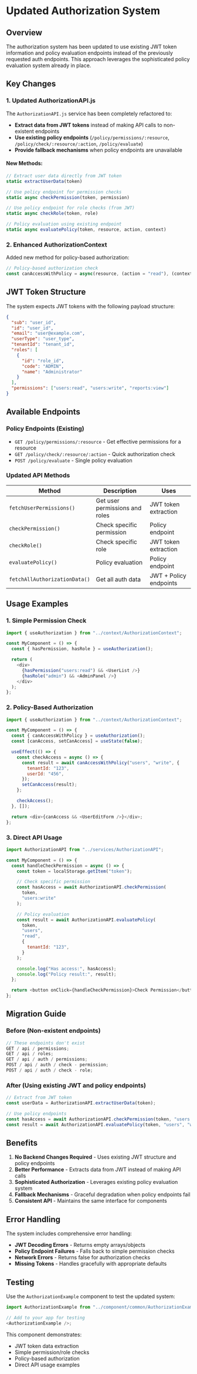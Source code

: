 # Updated Authorization System

## Overview

The authorization system has been updated to use existing JWT token information and policy evaluation endpoints instead of the previously requested auth endpoints. This approach leverages the sophisticated policy evaluation system already in place.

## Key Changes

### 1. Updated AuthorizationAPI.js

The `AuthorizationAPI.js` service has been completely refactored to:

- **Extract data from JWT tokens** instead of making API calls to non-existent endpoints
- **Use existing policy endpoints** (`/policy/permissions/:resource`, `/policy/check/:resource/:action`, `/policy/evaluate`)
- **Provide fallback mechanisms** when policy endpoints are unavailable

#### New Methods:

```javascript
// Extract user data directly from JWT token
static extractUserData(token)

// Use policy endpoint for permission checks
static async checkPermission(token, permission)

// Use policy endpoint for role checks (from JWT)
static async checkRole(token, role)

// Policy evaluation using existing endpoint
static async evaluatePolicy(token, resource, action, context)
```

### 2. Enhanced AuthorizationContext

Added new method for policy-based authorization:

```javascript
// Policy-based authorization check
const canAccessWithPolicy = async(resource, (action = "read"), (context = {}));
```

## JWT Token Structure

The system expects JWT tokens with the following payload structure:

```json
{
  "sub": "user_id",
  "id": "user_id",
  "email": "user@example.com",
  "userType": "user_type",
  "tenantId": "tenant_id",
  "roles": [
    {
      "id": "role_id",
      "code": "ADMIN",
      "name": "Administrator"
    }
  ],
  "permissions": ["users:read", "users:write", "reports:view"]
}
```

## Available Endpoints

### Policy Endpoints (Existing)

- `GET /policy/permissions/:resource` - Get effective permissions for a resource
- `GET /policy/check/:resource/:action` - Quick authorization check
- `POST /policy/evaluate` - Single policy evaluation

### Updated API Methods

| Method                        | Description                    | Uses                   |
| ----------------------------- | ------------------------------ | ---------------------- |
| `fetchUserPermissions()`      | Get user permissions and roles | JWT token extraction   |
| `checkPermission()`           | Check specific permission      | Policy endpoint        |
| `checkRole()`                 | Check specific role            | JWT token extraction   |
| `evaluatePolicy()`            | Policy evaluation              | Policy endpoint        |
| `fetchAllAuthorizationData()` | Get all auth data              | JWT + Policy endpoints |

## Usage Examples

### 1. Simple Permission Check

```javascript
import { useAuthorization } from "../context/AuthorizationContext";

const MyComponent = () => {
  const { hasPermission, hasRole } = useAuthorization();

  return (
    <div>
      {hasPermission("users:read") && <UserList />}
      {hasRole("admin") && <AdminPanel />}
    </div>
  );
};
```

### 2. Policy-Based Authorization

```javascript
import { useAuthorization } from "../context/AuthorizationContext";

const MyComponent = () => {
  const { canAccessWithPolicy } = useAuthorization();
  const [canAccess, setCanAccess] = useState(false);

  useEffect(() => {
    const checkAccess = async () => {
      const result = await canAccessWithPolicy("users", "write", {
        tenantId: "123",
        userId: "456",
      });
      setCanAccess(result);
    };

    checkAccess();
  }, []);

  return <div>{canAccess && <UserEditForm />}</div>;
};
```

### 3. Direct API Usage

```javascript
import AuthorizationAPI from "../services/AuthorizationAPI";

const MyComponent = () => {
  const handleCheckPermission = async () => {
    const token = localStorage.getItem("token");

    // Check specific permission
    const hasAccess = await AuthorizationAPI.checkPermission(
      token,
      "users:write"
    );

    // Policy evaluation
    const result = await AuthorizationAPI.evaluatePolicy(
      token,
      "users",
      "read",
      {
        tenantId: "123",
      }
    );

    console.log("Has access:", hasAccess);
    console.log("Policy result:", result);
  };

  return <button onClick={handleCheckPermission}>Check Permission</button>;
};
```

## Migration Guide

### Before (Non-existent endpoints)

```javascript
// These endpoints don't exist
GET / api / permissions;
GET / api / roles;
GET / api / auth / permissions;
POST / api / auth / check - permission;
POST / api / auth / check - role;
```

### After (Using existing JWT and policy endpoints)

```javascript
// Extract from JWT token
const userData = AuthorizationAPI.extractUserData(token);

// Use policy endpoints
const hasAccess = await AuthorizationAPI.checkPermission(token, "users:read");
const result = await AuthorizationAPI.evaluatePolicy(token, "users", "write");
```

## Benefits

1. **No Backend Changes Required** - Uses existing JWT structure and policy endpoints
2. **Better Performance** - Extracts data from JWT instead of making API calls
3. **Sophisticated Authorization** - Leverages existing policy evaluation system
4. **Fallback Mechanisms** - Graceful degradation when policy endpoints fail
5. **Consistent API** - Maintains the same interface for components

## Error Handling

The system includes comprehensive error handling:

- **JWT Decoding Errors** - Returns empty arrays/objects
- **Policy Endpoint Failures** - Falls back to simple permission checks
- **Network Errors** - Returns false for authorization checks
- **Missing Tokens** - Handles gracefully with appropriate defaults

## Testing

Use the `AuthorizationExample` component to test the updated system:

```javascript
import AuthorizationExample from "../component/common/AuthorizationExample";

// Add to your app for testing
<AuthorizationExample />;
```

This component demonstrates:

- JWT token data extraction
- Simple permission/role checks
- Policy-based authorization
- Direct API usage examples

